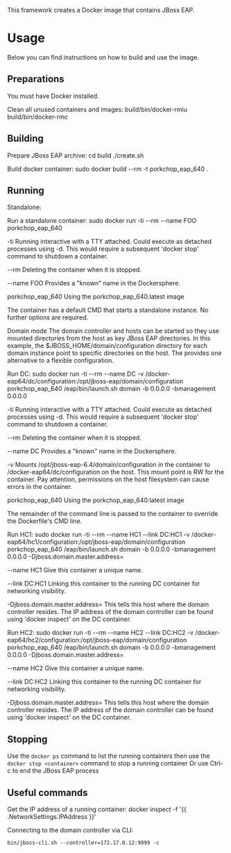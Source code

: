 This framework creates a Docker image that contains JBoss EAP.

# Usage

Below you can find instructions on how to build and use the image.

## Preparations

You must have Docker installed. 

Clean all unused containers and images:
    build/bin/docker-rmiu
    build/bin/docker-rmc

## Building

Prepare JBoss EAP archive:
    cd build
    ./create.sh

Build docker container:
    sudo docker build --rm -t porkchop_eap_640 .

## Running

Standalone:

Run a standalone container:
sudo docker run -ti --rm --name FOO porkchop_eap_640

-ti
Running interactive with a TTY attached.  Could execute as detached processes using -d.  This would require a subsequent 'docker stop' command to shutdown a container.

--rm
Deleting the container when it is stopped.

--name FOO
Provides a "known" name in the Dockersphere.

porkchop_eap_640
Using the porkchop_eap_640:latest image

The container has a default CMD that starts a standalone instance.  No further options are required.


Domain mode
The domain controller and hosts can be started so they use mounted directories from the host as key JBoss EAP directories.
In this example, the $JBOSS_HOME/domain/configuration directory for each domain instance point to specific directories on the host.
The provides one alternative to a flexible configuration.

Run DC:
sudo docker run -ti --rm --name DC -v /docker-eap64/dc/configuration:/opt/jboss-eap/domain/configuration porkchop_eap_640 /eap/bin/launch.sh domain -b 0.0.0.0 -bmanagement 0.0.0.0

-ti
Running interactive with a TTY attached.  Could execute as detached processes using -d.  This would require a subsequent 'docker stop' command to shutdown a container.

--rm
Deleting the container when it is stopped.

--name DC
Provides a "known" name in the Dockersphere.

-v
Mounts /opt/jboss-eap-6.4/domain/configuration in the container to /docker-eap64/dc/configuration on the host.  This mount point is RW for the container.  Pay attention, permissions on the host filesystem can cause errors in the container.

porkchop_eap_640
Using the porkchop_eap_640:latest image

The remainder of the command line is passed to the container to override the Dockerfile's CMD line.


Run HC1:
sudo docker run -ti --rm --name HC1 --link DC:HC1 -v /docker-eap64/hc1/configuration:/opt/jboss-eap/domain/configuration porkchop_eap_640 /eap/bin/launch.sh domain -b 0.0.0.0 -bmanagement 0.0.0.0 -Djboss.domain.master.address=<IPofDC>

--name HC1
Give this container a unique name.

--link DC:HC1
Linking this container to the running DC container for networking visibility.

-Djboss.domain.master.address=<IPofDC>
This tells this host where the domain controller resides.  The IP address of the domain controller can be found using 'docker inspect' on the DC container.


Run HC2:
sudo docker run -ti --rm --name HC2 --link DC:HC2 -v /docker-eap64/hc2/configuration:/opt/jboss-eap/domain/configuration porkchop_eap_640 /eap/bin/launch.sh domain -b 0.0.0.0 -bmanagement 0.0.0.0 -Djboss.domain.master.address=<IPofDC>

--name HC2
Give this container a unique name.

--link DC:HC2
Linking this container to the running DC container for networking visibility.

-Djboss.domain.master.address=<IPofDC>
This tells this host where the domain controller resides.  The IP address of the domain controller can be found using 'docker inspect' on the DC container.

## Stopping

Use the `docker ps` command to list the running containers then use the `docker stop <container>` command to stop a running container
Or use Ctrl-c to end the JBoss EAP process

## Useful commands

Get the IP address of a running container:
    docker inspect -f '{{ .NetworkSettings.IPAddress }}' <container-name or ID>

Connecting to the domain controller via CLI:

    bin/jboss-cli.sh --controller=172.17.0.12:9999 -c
